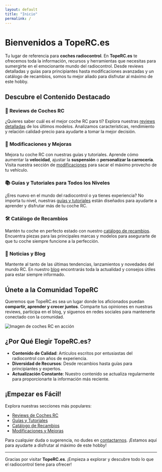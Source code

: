 ```yaml
---
layout: default
title: "Inicio"
permalink: /
---
```


# Bienvenidos a TopeRC.es

Tu lugar de referencia para **coches radiocontrol**. En **TopeRC.es** te ofrecemos toda la información, recursos y herramientas que necesitas para sumergirte en el emocionante mundo del radiocontrol. Desde reviews detalladas y guías para principiantes hasta modificaciones avanzadas y un catálogo de recambios, somos tu mejor aliado para disfrutar al máximo de este hobby.

## Descubre el Contenido Destacado

### 🚗 **Reviews de Coches RC**
¿Quieres saber cuál es el mejor coche RC para ti? Explora nuestras [reviews detalladas](/reviews/) de los últimos modelos. Analizamos características, rendimiento y relación calidad-precio para ayudarte a tomar la mejor decisión.

### 🔧 **Modificaciones y Mejoras**
Mejora tu coche RC con nuestras guías y tutoriales. Aprende cómo aumentar la **velocidad**, ajustar la **suspensión** o **personalizar la carrocería**. Visita nuestra sección de [modificaciones](/modificaciones/) para sacar el máximo provecho de tu vehículo.

### 📚 **Guías y Tutoriales para Todos los Niveles**
¿Eres nuevo en el mundo del radiocontrol o ya tienes experiencia? No importa tu nivel, nuestras [guías y tutoriales](/guias-tutoriales/) están diseñados para ayudarte a aprender y disfrutar más de tu coche RC.

### 🛠️ **Catálogo de Recambios**
Mantén tu coche en perfecto estado con nuestro [catálogo de recambios](/recambios/). Encuentra piezas para las principales marcas y modelos para asegurarte de que tu coche siempre funcione a la perfección.

### 📰 **Noticias y Blog**
Mantente al tanto de las últimas tendencias, lanzamientos y novedades del mundo RC. En nuestro [blog](/blog/) encontrarás toda la actualidad y consejos útiles para estar siempre informado.

## Únete a la Comunidad TopeRC

Queremos que TopeRC.es sea un lugar donde los aficionados puedan **compartir, aprender y crecer juntos**. Comparte tus opiniones en nuestras reviews, participa en el blog, y síguenos en redes sociales para mantenerte conectado con la comunidad.

![Imagen de coches RC en acción](assets/images/coches_rc.jpg)

## ¿Por Qué Elegir TopeRC.es?

- **Contenido de Calidad**: Artículos escritos por entusiastas del radiocontrol con años de experiencia.
- **Diversidad de Recursos**: Desde recambios hasta guías para principiantes y expertos.
- **Actualización Constante**: Nuestro contenido se actualiza regularmente para proporcionarte la información más reciente.

## ¡Empezar es Fácil!

Explora nuestras secciones más populares:
- [Reviews de Coches RC](/reviews/)
- [Guías y Tutoriales](/guias-tutoriales/)
- [Catálogo de Recambios](/recambios/)
- [Modificaciones y Mejoras](/modificaciones/)

Para cualquier duda o sugerencia, no dudes en [contactarnos](/contacto.html). ¡Estamos aquí para ayudarte a disfrutar al máximo de este hobby!

---

Gracias por visitar **TopeRC.es**. ¡Empieza a explorar y descubre todo lo que el radiocontrol tiene para ofrecer!
